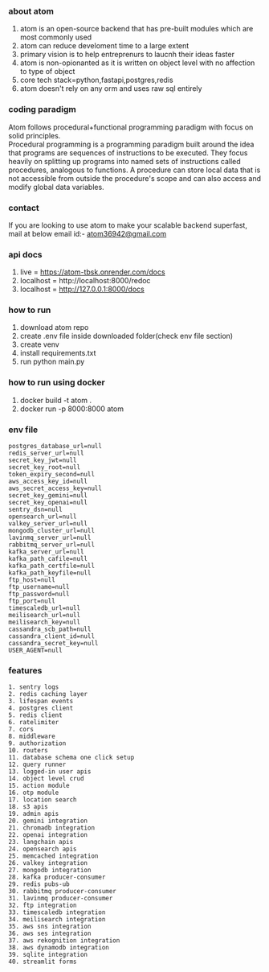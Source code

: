 ### about atom
1. atom is an open-source backend that has pre-built modules which are most commonly used
2. atom can reduce develoment time to a large extent
3. primary vision is to help entreprenurs to laucnh their ideas faster
4. atom is non-opionanted as it is written on object level with no affection to type of object
5. core tech stack=python,fastapi,postgres,redis
6. atom doesn't rely on any orm and uses raw sql entirely

### coding paradigm
Atom follows procedural+functional programming paradigm with focus on solid principles.  
Procedural programming is a programming paradigm built around the idea that programs are sequences of instructions to be executed.
They focus heavily on splitting up programs into named sets of instructions called procedures, analogous to functions.
A procedure can store local data that is not accessible from outside the procedure's scope and can also access and modify global data variables.

### contact
If you are looking to use atom to make your scalable backend superfast, mail at below email id:-
atom36942@gmail.com

### api docs
1. live = https://atom-tbsk.onrender.com/docs
2. localhost = http://localhost:8000/redoc
3. localhost =  http://127.0.0.1:8000/docs

### how to run
1. download atom repo
2. create .env file inside downloaded folder(check env file section)
3. create venv
4. install requirements.txt
5. run python main.py

### how to run using docker
1. docker build -t atom .
2. docker run -p 8000:8000 atom

### env file
```
postgres_database_url=null
redis_server_url=null
secret_key_jwt=null
secret_key_root=null
token_expiry_second=null
aws_access_key_id=null
aws_secret_access_key=null
secret_key_gemini=null
secret_key_openai=null
sentry_dsn=null
opensearch_url=null
valkey_server_url=null
mongodb_cluster_url=null
lavinmq_server_url=null
rabbitmq_server_url=null
kafka_server_url=null
kafka_path_cafile=null
kafka_path_certfile=null
kafka_path_keyfile=null
ftp_host=null
ftp_username=null
ftp_password=null
ftp_port=null
timescaledb_url=null
meilisearch_url=null
meilisearch_key=null
cassandra_scb_path=null
cassandra_client_id=null
cassandra_secret_key=null
USER_AGENT=null
```

### features
```
1. sentry logs
2. redis caching layer
3. lifespan events
4. postgres client
5. redis client
6. ratelimiter
7. cors
8. middleware
9. authorization
10. routers
11. database schema one click setup
12. query runner
13. logged-in user apis
14. object level crud
15. action module
16. otp module
17. location search
18. s3 apis
19. admin apis
20. gemini integration
21. chromadb integration
22. openai integration
23. langchain apis
24. opensearch apis
25. memcached integration
26. valkey integration
27. mongodb integration
28. kafka producer-consumer
29. redis pubs-ub
30. rabbitmq producer-consumer
31. lavinmq producer-consumer
32. ftp integration
33. timescaledb integration
34. meilisearch integration
35. aws sns integration
36. aws ses integration
37. aws rekognition integration
38. aws dynamodb integration
39. sqlite integration
40. streamlit forms
```



















